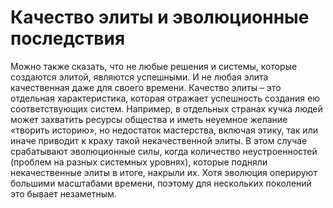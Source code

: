 # Качество элиты и эволюционные последствия

Можно также сказать, что не любые решения и системы, которые создаются элитой, являются успешными. И не любая элита качественная даже для своего времени. Качество элиты – это отдельная характеристика, которая отражает успешность создания ею соответствующих систем. Например, в отдельных странах кучка людей может захватить ресурсы общества и иметь неуемное желание «творить историю», но недостаток мастерства, включая этику, так или иначе приводит к краху такой некачественной элиты. В этом случае срабатывают эволюционные силы, когда количество неустроенностей (проблем на разных системных уровнях), которые подняли некачественные элиты в итоге, накрыли их. Хотя эволюция оперируют большими масштабами времени, поэтому для нескольких поколений это бывает незаметным.
